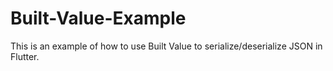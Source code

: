 # Built-Value-Example
This is an example of how to use Built Value to serialize/deserialize JSON in Flutter.
